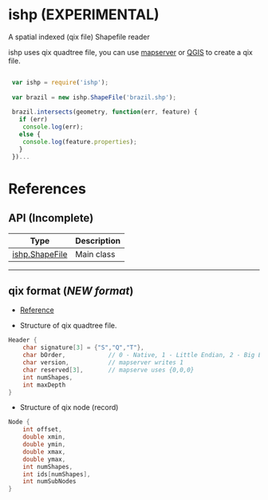 # ishp (**EXPERIMENTAL**)


A spatial indexed (qix file) Shapefile reader


ishp uses qix quadtree file, you can use [mapserver](http://mapserver.org/utilities/shptree.html) or [QGIS](http://www.qgis.org/) to create a qix file.


```js

 var ishp = require('ishp');
 
 var brazil = new ishp.ShapeFile('brazil.shp');
 
 brazil.intersects(geometry, function(err, feature) {
   if (err)
    console.log(err);
   else {
    console.log(feature.properties);
   }
 })...

```

# References

## API (**Incomplete**)

Type                                  | Description
--------------------------------------|----------------
[ishp.ShapeFile](docs/ShapeFile.md)   | Main class 


---

## qix format (*NEW format*)

* [Reference](https://github.com/mapserver/mapserver/blob/master/maptree.c)

* Structure of qix quadtree file.

```c
Header {
    char signature[3] = {"S","Q","T"},
    char bOrder,            // 0 - Native, 1 - Little Endian, 2 - Big Endian
    char version,           // mapserver writes 1
    char reserved[3],       // mapserve uses {0,0,0}
    int numShapes,
    int maxDepth
}
```


* Structure of qix node (record)

```c
Node {
    int offset,
    double xmin,
    double ymin,
    double xmax,
    double ymax,
    int numShapes,
    int ids[numShapes],
    int numSubNodes
}
```

